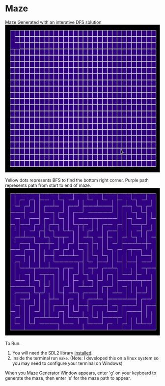 # Maze

Maze Generated with an interative DFS solution
<img src="./maze_generate.gif" alt="My Project GIF" width="640" height="480">

Yellow dots represents BFS to find the bottom right corner. Purple path represents path from start to end of maze. 
<img src="./maze_solve.gif" alt="My Project GIF" width="640" height="480">


To Run:

1. You will need the SDL2 library [installed](https://wiki.libsdl.org/Installation).
2. Inside the terminal run ```make```. (Note: I developed this on  a linux system so you may need to configure your terminal on Windows) 

When you Maze Generator Window appears, enter 'g' on your keyboard to generate the maze, then enter 's' for the maze path to appear.
